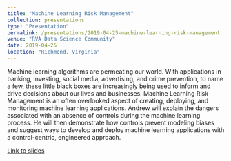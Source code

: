 ```yaml
---
title: "Machine Learning Risk Management"
collection: presentations
type: "Presentation"
permalink: /presentations/2019-04-25-machine-learning-risk-management
venue: "RVA Data Science Community"
date: 2019-04-25
location: "Richmond, Virginia"
---
```


Machine learning algorithms are permeating our world. With applications in banking, investing, social media, advertising, and crime prevention, to name a few, these little black boxes are increasingly being used to inform and drive decisions about our lives and businesses. Machine Learning Risk Management is an often overlooked aspect of creating, deploying, and monitoring machine learning applications. Andrew will explain the dangers associated with an absence of controls during the machine learning process. He will then demonstrate how controls prevent modeling biases and suggest ways to develop and deploy machine learning applications with a control-centric, engineered approach.

[Link to slides](https://www.slideshare.net/AndrewClark71/machine-learning-risk-management)

